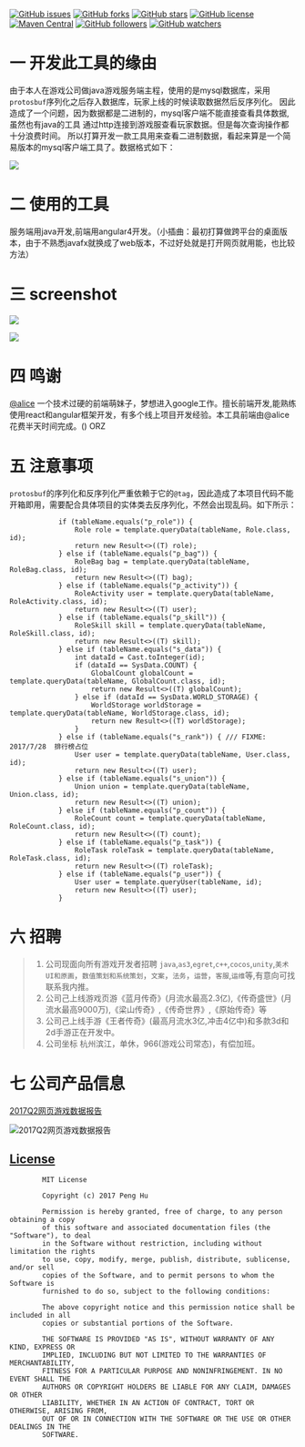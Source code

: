 [![GitHub issues](https://img.shields.io/github/issues/xiaomoinfo/MysqlBlobToJsonTool.svg)](https://github.com/xiaomoinfo/SpringBootUnity/issues)
[![GitHub forks](https://img.shields.io/github/forks/xiaomoinfo/MysqlBlobToJsonTool.svg)](https://github.com/xiaomoinfo/SpringBootUnity/network)
[![GitHub stars](https://img.shields.io/github/stars/xiaomoinfo/MysqlBlobToJsonTool.svg)](https://github.com/xiaomoinfo/SpringBootUnity/stargazers)
[![GitHub license](https://img.shields.io/badge/license-MIT-blue.svg)](https://raw.githubusercontent.com/xiaomoinfo/MysqlBlobToJsonTool/master/LICENSE)
[![Maven Central](https://img.shields.io/maven-central/v/org.apache.maven/apache-maven.svg)]()
[![GitHub followers](https://img.shields.io/github/followers/xiaomoinfo.svg?style=social&label=Follow)]()
[![GitHub watchers](https://img.shields.io/github/watchers/xiaomoinfo/MysqlBlobToJsonTool.svg?style=social&label=Watch)]()
# 一 开发此工具的缘由
由于本人在游戏公司做java游戏服务端主程，使用的是mysql数据库，采用`protosbuf`序列化之后存入数据库，玩家上线的时候读取数据然后反序列化。
因此造成了一个问题，因为数据都是二进制的，mysql客户端不能直接查看具体数据,虽然也有java的工具 通过http连接到游戏服查看玩家数据。但是每次查询操作都十分浪费时间。
所以打算开发一款工具用来查看二进制数据，看起来算是一个简易版本的mysql客户端工具了。数据格式如下：    


![](srceenshot/navicat.png)

# 二 使用的工具
服务端用java开发,前端用angular4开发。（小插曲：最初打算做跨平台的桌面版本，由于不熟悉javafx就换成了web版本，不过好处就是打开网页就用能，也比较方法）


# 三  screenshot
![](srceenshot/login.png)


![](srceenshot/main.png)



# 四 鸣谢
[@alice](https://github.com/AlicePrincess) 一个技术过硬的前端萌妹子，梦想进入google工作。擅长前端开发,能熟练使用react和angular框架开发，有多个线上项目开发经验。本工具前端由@alice花费半天时间完成。()
ORZ



# 五 注意事项
`protosbuf`的序列化和反序列化严重依赖于它的`@tag`，因此造成了本项目代码不能开箱即用，需要配合具体项目的实体类去反序列化，不然会出现乱码。如下所示：


```
            if (tableName.equals("p_role")) {
                Role role = template.queryData(tableName, Role.class, id);
                return new Result<>((T) role);
            } else if (tableName.equals("p_bag")) {
                RoleBag bag = template.queryData(tableName, RoleBag.class, id);
                return new Result<>((T) bag);
            } else if (tableName.equals("p_activity")) {
                RoleActivity user = template.queryData(tableName, RoleActivity.class, id);
                return new Result<>((T) user);
            } else if (tableName.equals("p_skill")) {
                RoleSkill skill = template.queryData(tableName, RoleSkill.class, id);
                return new Result<>((T) skill);
            } else if (tableName.equals("s_data")) {
                int dataId = Cast.toInteger(id);
                if (dataId == SysData.COUNT) {
                    GlobalCount globalCount = template.queryData(tableName, GlobalCount.class, id);
                    return new Result<>((T) globalCount);
                } else if (dataId == SysData.WORLD_STORAGE) {
                    WorldStorage worldStorage = template.queryData(tableName, WorldStorage.class, id);
                    return new Result<>((T) worldStorage);
                }
            } else if (tableName.equals("s_rank")) { /// FIXME: 2017/7/28  排行榜占位
                User user = template.queryData(tableName, User.class, id);
                return new Result<>((T) user);
            } else if (tableName.equals("s_union")) {
                Union union = template.queryData(tableName, Union.class, id);
                return new Result<>((T) union);
            } else if (tableName.equals("p_count")) {
                RoleCount count = template.queryData(tableName, RoleCount.class, id);
                return new Result<>((T) count);
            } else if (tableName.equals("p_task")) {
                RoleTask roleTask = template.queryData(tableName, RoleTask.class, id);
                return new Result<>((T) roleTask);
            } else if (tableName.equals("p_user")) {
                User user = template.queryUser(tableName, id);
                return new Result<>((T) user);
            }
```




# 六 招聘
>  1. 公司现面向所有游戏开发者招聘 `java`,`as3`,`egret`,`c++`,`cocos`,`unity`,`美术UI和原画`，`数值策划和系统策划`，`文案`，`法务`，`运营`，`客服`,`运维`等,有意向可找联系我内推。   
>  2. 公司己上线游戏页游《蓝月传奇》(月流水最高2.3亿),《传奇盛世》(月流水最高9000万),《梁山传奇》,《传奇世界》,《原始传奇》等         
>  3. 公司己上线手游《王者传奇》(最高月流水3亿,冲击4亿中)和多款3d和2d手游正在开发中。                   
>  4. 公司坐标 杭州滨江，单休，966(游戏公司常态)，有偿加班。       


# 七 公司产品信息
[2017Q2网页游戏数据报告](http://www.youxiguancha.com/hangyezixun/40126.html)

![2017Q2网页游戏数据报告](srceenshot/company.png)


## [License](LICENSE "mit")

            MIT License

            Copyright (c) 2017 Peng Hu

            Permission is hereby granted, free of charge, to any person obtaining a copy
            of this software and associated documentation files (the "Software"), to deal
            in the Software without restriction, including without limitation the rights
            to use, copy, modify, merge, publish, distribute, sublicense, and/or sell
            copies of the Software, and to permit persons to whom the Software is
            furnished to do so, subject to the following conditions:

            The above copyright notice and this permission notice shall be included in all
            copies or substantial portions of the Software.

            THE SOFTWARE IS PROVIDED "AS IS", WITHOUT WARRANTY OF ANY KIND, EXPRESS OR
            IMPLIED, INCLUDING BUT NOT LIMITED TO THE WARRANTIES OF MERCHANTABILITY,
            FITNESS FOR A PARTICULAR PURPOSE AND NONINFRINGEMENT. IN NO EVENT SHALL THE
            AUTHORS OR COPYRIGHT HOLDERS BE LIABLE FOR ANY CLAIM, DAMAGES OR OTHER
            LIABILITY, WHETHER IN AN ACTION OF CONTRACT, TORT OR OTHERWISE, ARISING FROM,
            OUT OF OR IN CONNECTION WITH THE SOFTWARE OR THE USE OR OTHER DEALINGS IN THE
            SOFTWARE.
